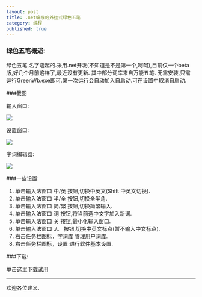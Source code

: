 ```yaml
---
layout: post
title: .net编写的外挂式绿色五笔
category: 编程
published: true
---
```


### 绿色五笔概述:
绿色五笔,名字瞎起的.采用.net开发(不知道是不是第一个,呵呵),目前仅一个beta版,好几个月前这样了,最近没有更新.
其中部分词库来自万能五笔.
无需安装,只需运行GreenWb.exe即可.第一次运行会自动加入自启动.可在设置中取消自启动.

<!--more-->

###截图

输入窗口:

![](http://images.cnblogs.com/cnblogs_com/houfeng/20091029122614_1.jpg)


设置窗口:

![](http://images.cnblogs.com/cnblogs_com/houfeng/20091029122615_2.jpg)


字词编辑器:

![](http://images.cnblogs.com/cnblogs_com/houfeng/20091029122615_3.jpg)

###一些设置:
1. 单击输入法窗口 中/英 按钮,切换中英文(Shift 中英文切换).
2. 单击输入法窗口 半/全 按钮,切换全半角.
3. 单击输入法窗口 简/繁 按钮,切换简繁输入.
4. 单击输入法窗口 词 按钮,将当前选中文字加入新词.
5. 单击输入法窗口 关 按钮,最小化输入窗口.
6. 单击输入法窗口 ./。 按钮,切换中英文标点(暂不输入中文标点).
7. 右击任务栏图标，字词库 管理用户词库.
8. 右击任务栏图标，设置 进行软件基本设置.

###下载:

单击这里下载试用

---
欢迎各位建义.